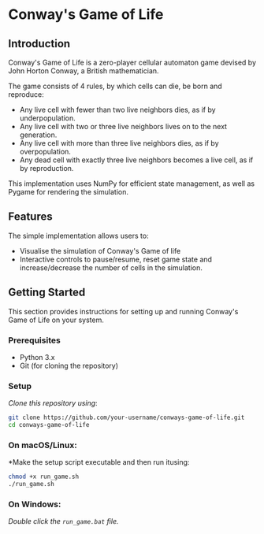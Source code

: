 # Conway's Game of Life

## Introduction
Conway's Game of Life is a zero-player cellular automaton game devised by John Horton Conway, a British mathematician.  

The game consists of 4 rules, by which cells can die, be born and reproduce:

- Any live cell with fewer than two live neighbors dies, as if by underpopulation.
- Any live cell with two or three live neighbors lives on to the next generation.
- Any live cell with more than three live neighbors dies, as if by overpopulation.
- Any dead cell with exactly three live neighbors becomes a live cell, as if by reproduction.

This implementation uses NumPy for efficient state management, as well as Pygame for rendering the simulation.

## Features

The simple implementation allows users to:

- Visualise the simulation of Conway's Game of life
- Interactive controls to pause/resume, reset game state and increase/decrease the number of cells in the simulation.

## Getting Started

This section provides instructions for setting up and running Conway's Game of Life on your system.

### Prerequisites

- Python 3.x
- Git (for cloning the repository)

### Setup

*Clone this repository using*:
```bash
git clone https://github.com/your-username/conways-game-of-life.git
cd conways-game-of-life
```

### On macOS/Linux:
*Make the setup script executable and then run itusing:
```bash
chmod +x run_game.sh
./run_game.sh
```
### On Windows:
*Double click the `run_game.bat` file.*

